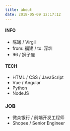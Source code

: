 ```yaml
---
title: about
date: 2018-05-09 12:17:12
---
```


#### INFO
- 陈曦 / Virgil
- from: 福建 / to: 深圳
- 96 / 狮子座

#### TECH

- HTML / CSS / JavaScript
- Vue / Angular
- Python
- NodeJS

### JOB

- 微众银行 / 前端开发工程师
- Shopee / Senior Engineer